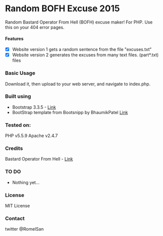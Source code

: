# Random BOFH Excuse 2015 
Random Bastard Operator From Hell (BOFH) excuse maker!
For PHP.
Use this on your 404 error pages.

#### Features
- [x] Website version 1 gets a random sentence from the file "excuses.txt"
- [x] Website version 2 generates the excuses from many text files. (part*.txt) files

### Basic Usage

Download it, then upload to your web server, and navigate to index.php.

### Built using
* Bootstrap 3.3.5 - [Link](http://getbootstrap.com/)
* BootStrap template from Bootsnipp by BhaumikPatel [Link](http://bootsnipp.com/snippets/featured/simple-404-not-found-page)

### Tested on:
PHP v5.5.9
Apache v2.4.7

### Credits
Bastard Operator From Hell - [Link](http://bofh.ntk.net/BOFH/index.php)

### TO DO
- Nothing yet...

### License
MIT License

### Contact
twitter @RomelSan